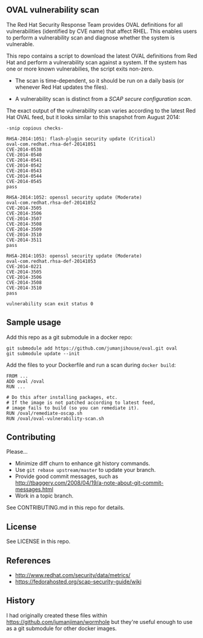 OVAL vulnerability scan
-----------------------

The Red Hat Security Response Team provides OVAL definitions
for all vulnerabilities (identified by CVE name) that affect RHEL.
This enables users to perform a vulnerability scan and
diagnose whether the system is vulnerable.

This repo contains a script to download the latest
OVAL definitions from Red Hat and perform a vulnerability scan
against a system. If the system has one or more known vulnerabilies,
the script exits non-zero.

* The scan is time-dependent, so it should be run on a daily basis
  (or whenever Red Hat updates the files).

* A vulnerability scan is distinct from a *SCAP secure configuration scan*.

The exact output of the vulnerability scan varies according to the
latest Red Hat OVAL feed, but it looks similar to this snapshot from August 2014:

    -snip copious checks-

    RHSA-2014:1051: flash-plugin security update (Critical)
    oval-com.redhat.rhsa-def-20141051
    CVE-2014-0538
    CVE-2014-0540
    CVE-2014-0541
    CVE-2014-0542
    CVE-2014-0543
    CVE-2014-0544
    CVE-2014-0545
    pass

    RHSA-2014:1052: openssl security update (Moderate)
    oval-com.redhat.rhsa-def-20141052
    CVE-2014-3505
    CVE-2014-3506
    CVE-2014-3507
    CVE-2014-3508
    CVE-2014-3509
    CVE-2014-3510
    CVE-2014-3511
    pass

    RHSA-2014:1053: openssl security update (Moderate)
    oval-com.redhat.rhsa-def-20141053
    CVE-2014-0221
    CVE-2014-3505
    CVE-2014-3506
    CVE-2014-3508
    CVE-2014-3510
    pass

    vulnerability scan exit status 0


Sample usage
------------

Add this repo as a git submodule in a docker repo:

    git submodule add https://github.com/jumanjihouse/oval.git oval
    git submodule update --init

Add the files to your Dockerfile and run a scan during `docker build`:

    FROM ...
    ADD oval /oval
    RUN ...

    # Do this after installing packages, etc.
    # If the image is not patched according to latest feed,
    # image fails to build (so you can remediate it).
    RUN /oval/remediate-oscap.sh
    RUN /oval/oval-vulnerability-scan.sh


Contributing
------------

Please...

* Minimize diff churn to enhance git history commands.
* Use `git rebase upstream/master` to update your branch.
* Provide good commit messages, such as<br/>
  http://tbaggery.com/2008/04/19/a-note-about-git-commit-messages.html
* Work in a topic branch.

See CONTRIBUTING.md in this repo for details.


License
-------

See LICENSE in this repo.


References
----------

* http://www.redhat.com/security/data/metrics/
* https://fedorahosted.org/scap-security-guide/wiki


History
-------

I had originally created these files within
https://github.com/jumanjiman/wormhole
but they're useful enough to use as a git submodule
for other docker images.
